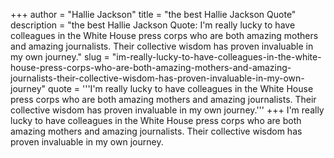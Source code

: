 +++
author = "Hallie Jackson"
title = "the best Hallie Jackson Quote"
description = "the best Hallie Jackson Quote: I'm really lucky to have colleagues in the White House press corps who are both amazing mothers and amazing journalists. Their collective wisdom has proven invaluable in my own journey."
slug = "im-really-lucky-to-have-colleagues-in-the-white-house-press-corps-who-are-both-amazing-mothers-and-amazing-journalists-their-collective-wisdom-has-proven-invaluable-in-my-own-journey"
quote = '''I'm really lucky to have colleagues in the White House press corps who are both amazing mothers and amazing journalists. Their collective wisdom has proven invaluable in my own journey.'''
+++
I'm really lucky to have colleagues in the White House press corps who are both amazing mothers and amazing journalists. Their collective wisdom has proven invaluable in my own journey.
